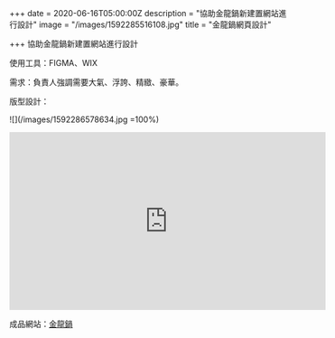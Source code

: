 +++
date = 2020-06-16T05:00:00Z
description = "協助金龍鍋新建置網站進行設計"
image = "/images/1592285516108.jpg"
title = "金龍鍋網頁設計"

+++
協助金龍鍋新建置網站進行設計

使用工具：FIGMA、WIX

需求：負責人強調需要大氣、浮誇、精緻、豪華。

版型設計：

![](/images/1592286578634.jpg =100%)

<iframe width="560" height="315" src="https://www.youtube.com/embed/rwTMBmnIHcY" frameborder="0" allow="accelerometer; autoplay; encrypted-media; gyroscope; picture-in-picture" allowfullscreen></iframe>

成品網站：[金龍鍋]()

